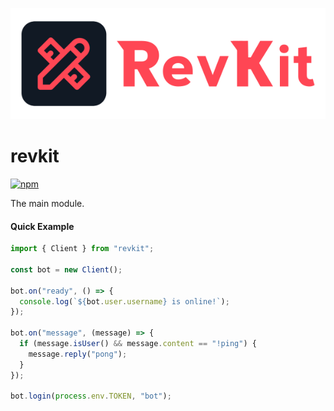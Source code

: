 ![RevKit logo](https://raw.githubusercontent.com/Revolt-Unofficial-Clients/revkit/master/revkit-header.png)

# revkit

[![npm](https://img.shields.io/npm/dt/revkit?label=Downloads&style=flat-square&color=ff4654)](https://www.npmjs.com/package/revkit)

The main module.

#### Quick Example

```javascript
import { Client } from "revkit";

const bot = new Client();

bot.on("ready", () => {
  console.log(`${bot.user.username} is online!`);
});

bot.on("message", (message) => {
  if (message.isUser() && message.content == "!ping") {
    message.reply("pong");
  }
});

bot.login(process.env.TOKEN, "bot");
```
